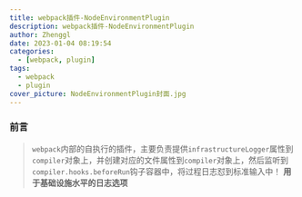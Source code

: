 ```yaml
---
title: webpack插件-NodeEnvironmentPlugin
description: webpack插件-NodeEnvironmentPlugin
author: Zhenggl
date: 2023-01-04 08:19:54
categories:
  - [webpack, plugin]
tags:
  - webpack
  - plugin
cover_picture: NodeEnvironmentPlugin封面.jpg
---
```


### 前言
> `webpack`内部的自执行的插件，主要负责提供`infrastructureLogger`属性到`compiler`对象上，并创建对应的文件属性到`compiler`对象上，然后监听到`compiler.hooks.beforeRun`钩子容器中，将过程日志怼到标准输入中！
> **用于基础设施水平的日志选项**
>